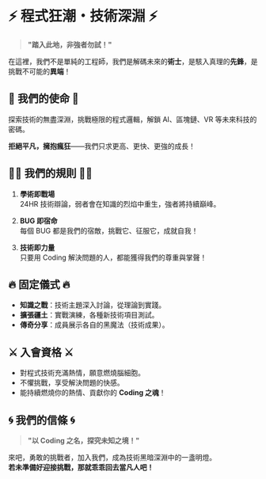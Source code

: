 # ⚡ **程式狂潮・技術深淵** ⚡

> **"踏入此地，非強者勿試！"**

在這裡，我們不是單純的工程師，我們是解碼未來的**術士**，是駭入真理的**先鋒**，是挑戰不可能的**異端**！

## 🌌 **我們的使命** 🌌
探索技術的無盡深淵，挑戰極限的程式邏輯，解鎖 AI、區塊鏈、VR 等未來科技的密碼。  

**拒絕平凡，擁抱瘋狂**——我們只求更高、更快、更強的成長！

## 🧙‍♂️ **我們的規則** 🧙‍♀️
1. **學術即戰場**  
   24HR 技術辯論，弱者會在知識的烈焰中重生，強者將持續巔峰。

2. **BUG 即宿命**  
   每個 BUG 都是我們的宿敵，挑戰它、征服它，成就自我！

3. **技術即力量**  
   只要用 Coding 解決問題的人，都能獲得我們的尊重與掌聲！

## 🔥 **固定儀式** 🔥
- **知識之戰**：技術主題深入討論，從理論到實踐。
- **擴張疆土**：實戰演練，各種新技術項目測試。
- **傳奇分享**：成員展示各自的黑魔法（技術成果）。

## ⚔️ **入會資格** ⚔️
- 對程式技術充滿熱情，願意燃燒腦細胞。
- 不懼挑戰，享受解決問題的快感。
- 能持續燃燒你的熱情、貢獻你的 **Coding 之魂**！

## 🌀 **我們的信條** 🌀
> **"以 Coding 之名，探究未知之境！"**

來吧，勇敢的挑戰者，加入我們，成為技術黑暗深淵中的一盞明燈。  
**若未準備好迎接挑戰，那就乖乖回去當凡人吧！**
